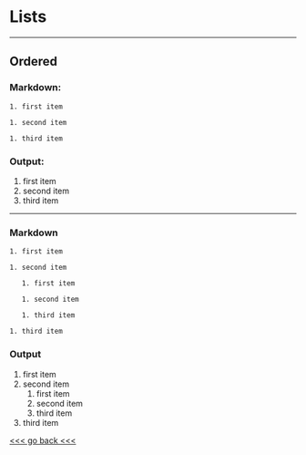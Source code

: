 # Lists

---

## Ordered

### Markdown:

`1. first item`

`1. second item`

`1. third item`

### Output:

1. first item
1. second item
1. third item

---

### Markdown

`1. first item`

`1. second item`
  
`	1. first item`

`	1. second item`

`	1. third item`

`1. third item`

### Output

1. first item
2. second item
	1. first item
	2. second item
	3. third item
3. third item

[<<< go back <<< ](https://github.com/Pal79/markdown-cheat-sheet)
